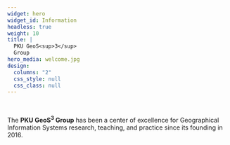 ```yaml
---
widget: hero
widget_id: Information
headless: true
weight: 10
title: |
  PKU GeoS<sup>3</sup>
  Group
hero_media: welcome.jpg
design:
  columns: "2"
  css_style: null
  css_class: null
---
```

<br>

The **PKU GeoS<sup>3</sup> Group** has been a center of excellence for Geographical Information Systems research, teaching, and practice since its founding in 2016.
